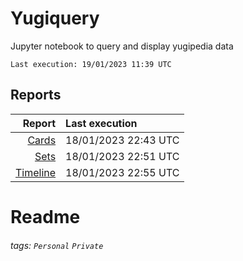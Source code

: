 # Yugiquery
Jupyter notebook to query and display yugipedia data

    Last execution: 19/01/2023 11:39 UTC

## Reports

|                    Report | Last execution       |
| -------------------------:|:-------------------- |
|       [Cards](Cards.html) | 18/01/2023 22:43 UTC |
|         [Sets](Sets.html) | 18/01/2023 22:51 UTC |
| [Timeline](Timeline.html) | 18/01/2023 22:55 UTC |


# Readme

###### tags: `Personal` `Private`
